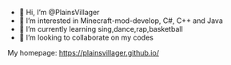 - 👋 Hi, I’m @PlainsVillager
- 👀 I’m interested in Minecraft-mod-develop, C#, C++ and Java
- 🌱 I’m currently learning sing,dance,rap,basketball
- 💞️ I’m looking to collaborate on my codes

My homepage: https://plainsvillager.github.io/

<!---
PlainsVillager/PlainsVillager is a ✨ special ✨ repository 
PlainsVillager/PlainsVillager is now a special repository: its README.md will appear on your profile!
--->
